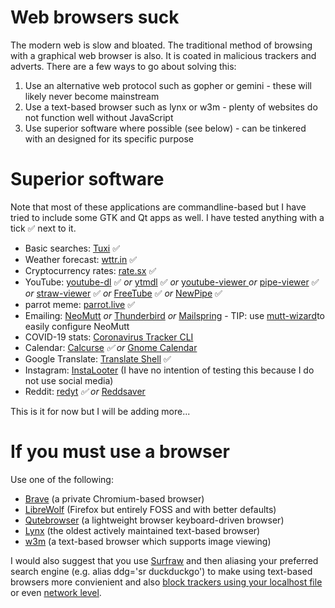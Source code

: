 # Web browsers suck
The modern web is slow and bloated. The traditional method of browsing with a graphical web browser is also. It is coated in malicious trackers and adverts. There are a few ways to go about solving this:
1. Use an alternative web protocol such as gopher or gemini - these will likely never become mainstream
2. Use a text-based browser such as lynx or w3m - plenty of websites do not function well without JavaScript
3. Use superior software where possible (see below) - can be tinkered with an designed for its specific purpose

# Superior software
Note that most of these applications are commandline-based but I have tried to include some GTK and Qt apps as well. I have tested anything with a tick ✅ next to it.
* Basic searches: [Tuxi](https://github.com/Bugswriter/tuxi) ✅
* Weather forecast: [wttr.in](https://github.com/chubin/wttr.in) ✅
* Cryptocurrency rates: [rate.sx](https://github.com/chubin/rate.) ✅
* YouTube: [youtube-dl](https://github.com/ytdl-org/youtube-dl) ✅ _or_ [ytmdl](htt✅ps://github.com/deepjyoti30/ytmdl) ✅ _or_ [youtube-viewer ](https://github.com/trizen/youtube-viewer)_or_ [pipe-viewer](https://github.com/trizen/pipe-viewer) ✅ _or_ [straw-viewer](https://github.com/trizen/straw-viewer) ✅ _or_ [FreeTube](https://github.com/FreeTubeApp/FreeTube) ✅ _or_ [NewPipe](https://github.com/TeamNewPipe/NewPipe) ✅
* parrot meme: [parrot.live](https://github.com/hugomd/parrot.live) ✅
* Emailing: [NeoMutt](https://github.com/neomutt/neomutt) _or_ [Thunderbird](https://www.thunderbird.net/en-GB/) _or_ [Mailspring](https://github.com/Foundry376/Mailspring) - TIP: use [mutt-wizard](https://github.com/LukeSmithxyz/mutt-wizar)to easily configure NeoMutt
* COVID-19 stats: [Coronavirus Tracker CLI](https://github.com/sagarkarira/coronavirus-tracker-cli)
* Calendar: [Calcurse](https://github.com/lfos/calcurse) _✅ or_ [Gnome Calendar](https://wiki.gnome.org/Apps/Calendar)
* Google Translate: [Translate Shell](https://github.com/soimort/translate-shell) ✅
* Instagram: [InstaLooter](https://github.com/althonos/InstaLooter) (I have no intention of testing this because I do not use social media)
* Reddit: [redyt](https://github.com/Bugswriter/redyt) _✅ or_ [Reddsaver](https://github.com/manojkarthick/reddsaver)

This is it for now but I will be adding more...

# If you must use a browser
Use one of the following:
* [Brave](https://brave.com/) (a private Chromium-based browser)
* [LibreWolf](https://librewolf-community.gitlab.io/) (Firefox but entirely FOSS and with better defaults)
* [Qutebrowser](https://qutebrowser.org/) (a lightweight browser keyboard-driven browser)
* [Lynx](https://lynx.browser.org/) (the oldest actively maintained text-based browser)
* [w3m](http://w3m.sourceforge.net/) (a text-based browser which supports image viewing)

I would also suggest that you use [Surfraw](https://gitlab.com/surfraw/Surfraw/) and then aliasing your preferred search engine (e.g. alias ddg='sr duckduckgo') to make using text-based browsers more convienient and also [block trackers using your localhost file](https://www.youtube.com/watch?v=VPfpCVW7ZvM) or even [network level](https://pi-hole.net/).
